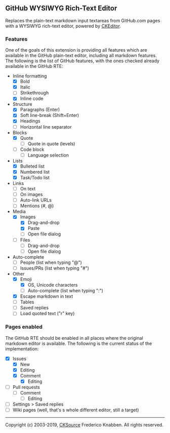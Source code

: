 ## GitHub WYSIWYG Rich-Text Editor

Replaces the plain-text markdown input textareas from GitHub.com pages with a
WYSIWYG rich-text editor, powered by [CKEditor](https://ckeditor.com/).

### Features

One of the goals of this extension is providing all features which are available in the GitHub plain-text editor, including all markdown features. The following is the list of GitHub features, with the ones checked already available in the GitHub RTE:

*   Inline formatting
    *   [x] Bold
    *   [x] Italic
    *   [ ] Strikethrough
    *   [x] Inline code
*   Structure
    *   [x] Paragraphs (Enter)
    *   [x] Soft line-break (Shift+Enter)
    *   [x] Headings
    *   [ ] Horizontal line separator
*   Blocks
    *   [x] Quote
        *   [ ] Quote in quote (levels)
    *   [ ] Code block
        *   [ ] Language selection
*   Lists
    *   [x] Bulleted list
    *   [x] Numbered list
    *   [x] Task/Todo list
*   Links
    *   [ ] On text
    *   [ ] On images
    *   [ ] Auto-link URLs
    *   [ ] Mentions (#, @)
*   Media
    *   [x] Images
        *   [x] Drag-and-drop
        *   [x] Paste
        *   [ ] Open file dialog
    *   [ ] Files
        *   [ ] Drag-and-drop
        *   [ ] Open file dialog
*   Auto-complete
    *   [ ] People (list when typing "@")
    *   [ ] Issues/PRs (list when typing "#")
*   Other
    *   [x] Emoji
        *   [x] OS, Unicode characters
        *   [ ] Auto-complete (list when typing ":")
    *   [x] Escape markdown in text
    *   [ ] Tables
    *   [ ] Saved replies
    *   [ ] Load quoted text ("r" key)

### Pages enabled

The GitHub RTE should be enabled in all places where the original markdown editor is available. The following is the current status of the implementation:

*   [x] Issues
    *   [x] New
    *   [x] Editing
    *   [x] Comment
        *   [x] Editing
*   [ ] Pull requests
    *   [ ] Comment
        *   [ ] Editing
*   [ ] Settings > Saved replies
*   [ ] Wiki pages (well, that's s whole different editor, still a target)
---

Copyright (c) 2003-2019, [CKSource](https://cksource.com/) Frederico Knabben.
All rights reserved.
